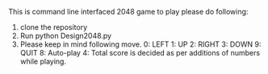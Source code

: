 
This is command line interfaced 2048 game to play please do following:
1. clone the repository
2. Run python Design2048.py
3. Please keep in mind following move.
	0: LEFT
	1: UP
	2: RIGHT
	3: DOWN
	9: QUIT
	8: Auto-play
4: Total score is decided as per additions of numbers while playing.